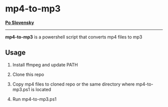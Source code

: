 # mp4-to-mp3

**[Po Slovensky](https://github.com/MatusOllah/mp4-to-mp3/blob/main/README_sk.md)**

---

**mp4-to-mp3** is a powershell script that converts mp4 files to mp3

## Usage

1. Install ffmpeg and update PATH

2. Clone this repo

3. Copy mp4 files to cloned repo or the same directory where mp4-to-mp3.ps1 is located

4. Run mp4-to-mp3.ps1